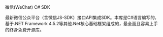 微信(WeChat) C# SDK

最新微信公众平台（含微信JS-SDK）接口API集成SDK。本库是C#语言编写的，基于.NET Framework 4.5.2等其他.Net核心基础框架组成的，最全面且容易上手的终身免费开源库。
